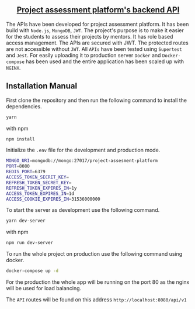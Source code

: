 <!-- PROJECT Title -->
<br />
<h2 align="center"><a href="https://github.com/Sazzad-Anwar/project-assessment-platform">Project assessment platform's backend API</a></h2>

The APIs have been developed for project assessment platform. It has been build with `Node.js`, `MongoDB`, `JWT`. The project's purpose is to make it easier for the students to assess their projects by mentors. It has role based access management. The APIs are secured with JWT. The protected routes are not accessible without `JWT`. All `APIs` have been tested using `Supertest` and `Jest`. For easily uploading it to production server `Docker` and `Docker-compose` has been used and the entire application has been scaled up with `NGINX`.

## Installation Manual

First clone the repository and then run the following command to install the dependencies.

```bash
yarn
```

with npm

```bash
npm install
```

Initialize the `.env` file for the development and production mode.

```bash
MONGO_URI=mongodb://mongo:27017/project-assesment-platform
PORT=8080
REDIS_PORT=6379
ACCESS_TOKEN_SECRET_KEY=
REFRESH_TOKEN_SECRET_KEY=
REFRESH_TOKEN_EXPIRES_IN=1y
ACCESS_TOKEN_EXPIRES_IN=1d
ACCESS_COOKIE_EXPIRES_IN=31536000000
```

To start the server as development use the following command.

```bash
yarn dev-server
```

with npm

```bash
npm run dev-server
```

To run the whole project on production use the following command using docker.

```bash
docker-compose up -d
```

For the production the whole app will be running on the port 80 as the nginx will be used for load balancing.

The `API` routes will be found on this address `http://localhost:8080/api/v1`
